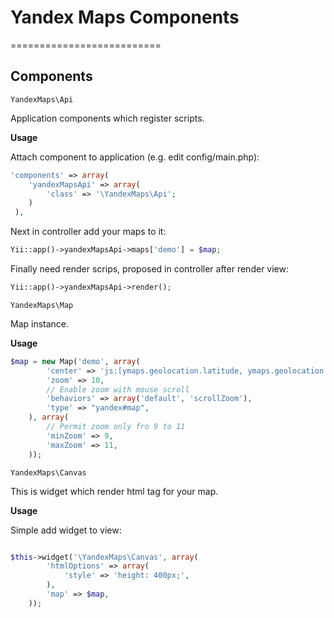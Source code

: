 # Yandex Maps Components #
==========================

## Components ##

`YandexMaps\Api`

Application components which register scripts.

__Usage__

Attach component to application (e.g. edit config/main.php):
```php
'components' => array(
	'yandexMapsApi' => array(
		'class' => '\YandexMaps\Api';
	)
 ),
 ```

 Next in controller add your maps to it:
```php
Yii::app()->yandexMapsApi->maps['demo'] = $map;
```

Finally need render scrips, proposed in controller after render view:
```php
Yii::app()->yandexMapsApi->render();
```

`YandexMaps\Map`

Map instance.

__Usage__

```php
$map = new Map('demo', array(
		'center' => 'js:[ymaps.geolocation.latitude, ymaps.geolocation.longitude]',
		'zoom' => 10,
		// Enable zoom with mouse scroll
		'behaviors' => array('default', 'scrollZoom'),
		'type' => "yandex#map",
	), array(
		// Permit zoom only fro 9 to 11
		'minZoom' => 9,
		'maxZoom' => 11,
	));
```

`YandexMaps\Canvas`

This is widget which render html tag for your map.

__Usage__

Simple add widget to view:
```php

$this->widget('\YandexMaps\Canvas', array(
		'htmlOptions' => array(
			'style' => 'height: 400px;',
		),
		'map' => $map,
	));
```